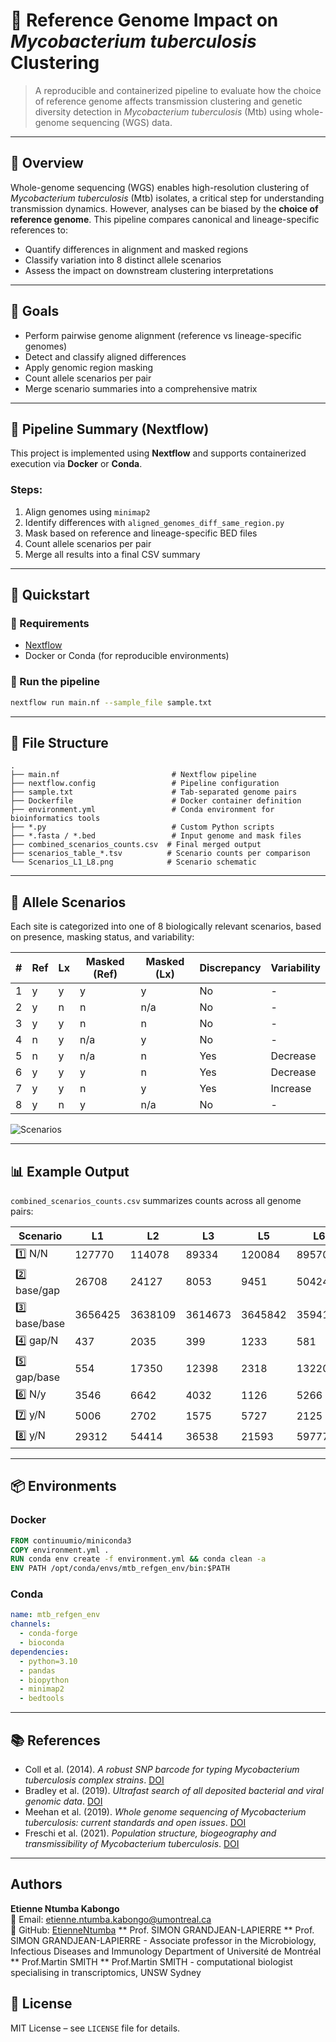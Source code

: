 # 🧬 Reference Genome Impact on *Mycobacterium tuberculosis* Clustering

> A reproducible and containerized pipeline to evaluate how the choice of reference genome affects transmission clustering and genetic diversity detection in *Mycobacterium tuberculosis* (Mtb) using whole-genome sequencing (WGS) data.

---

## 📘 Overview

Whole-genome sequencing (WGS) enables high-resolution clustering of *Mycobacterium tuberculosis* (Mtb) isolates, a critical step for understanding transmission dynamics. However, analyses can be biased by the **choice of reference genome**. This pipeline compares canonical and lineage-specific references to:

- Quantify differences in alignment and masked regions
- Classify variation into 8 distinct allele scenarios
- Assess the impact on downstream clustering interpretations

---

## 🎯 Goals

- Perform pairwise genome alignment (reference vs lineage-specific genomes)
- Detect and classify aligned differences
- Apply genomic region masking
- Count allele scenarios per pair
- Merge scenario summaries into a comprehensive matrix

---

## 🔁 Pipeline Summary (Nextflow)

This project is implemented using **Nextflow** and supports containerized execution via **Docker** or **Conda**.

### Steps:
1. Align genomes using `minimap2`
2. Identify differences with `aligned_genomes_diff_same_region.py`
3. Mask based on reference and lineage-specific BED files
4. Count allele scenarios per pair
5. Merge all results into a final CSV summary

---

## 🚀 Quickstart

### 🔹 Requirements
- [Nextflow](https://www.nextflow.io/)
- Docker or Conda (for reproducible environments)

### 🔹 Run the pipeline
```bash
nextflow run main.nf --sample_file sample.txt
```

---

## 🧩 File Structure

```
.
├── main.nf                         # Nextflow pipeline
├── nextflow.config                 # Pipeline configuration
├── sample.txt                      # Tab-separated genome pairs
├── Dockerfile                      # Docker container definition
├── environment.yml                 # Conda environment for bioinformatics tools
├── *.py                            # Custom Python scripts
├── *.fasta / *.bed                 # Input genome and mask files
├── combined_scenarios_counts.csv  # Final merged output
├── scenarios_table_*.tsv          # Scenario counts per comparison
└── Scenarios_L1_L8.png            # Scenario schematic
```

---

## 🔬 Allele Scenarios

Each site is categorized into one of 8 biologically relevant scenarios, based on presence, masking status, and variability:

| # | Ref | Lx | Masked (Ref) | Masked (Lx) | Discrepancy | Variability |
|---|-----|----|---------------|--------------|--------------|-------------|
| 1 | y   | y  | y             | y            | No           | -           |
| 2 | y   | n  | n             | n/a          | No           | -           |
| 3 | y   | y  | n             | n            | No           | -           |
| 4 | n   | y  | n/a           | y            | No           | -           |
| 5 | n   | y  | n/a           | n            | Yes          | Decrease    |
| 6 | y   | y  | y             | n            | Yes          | Decrease    |
| 7 | y   | y  | n             | y            | Yes          | Increase    |
| 8 | y   | n  | y             | n/a          | No           | -           |

![Scenarios](Scenarios_L1_L8.png)

---

## 📊 Example Output

`combined_scenarios_counts.csv` summarizes counts across all genome pairs:

| Scenario      | L1      | L2      | L3      | L5      | L6      |
|---------------|---------|---------|---------|---------|---------|
| 1️⃣ N/N        | 127770  | 114078  | 89334   | 120084  | 89570   |
| 2️⃣ base/gap   | 26708   | 24127   | 8053    | 9451    | 50424   |
| 3️⃣ base/base  | 3656425 | 3638109 | 3614673 | 3645842 | 3594196 |
| 4️⃣ gap/N      | 437     | 2035    | 399     | 1233    | 581     |
| 5️⃣ gap/base   | 554     | 17350   | 12398   | 2318    | 13220   |
| 6️⃣ N/y        | 3546    | 6642    | 4032    | 1126    | 5266    |
| 7️⃣ y/N        | 5006    | 2702    | 1575    | 5727    | 2125    |
| 8️⃣ y/N        | 29312   | 54414   | 36538   | 21593   | 59777   |

---

## 📦 Environments

### Docker
```Dockerfile
FROM continuumio/miniconda3
COPY environment.yml .
RUN conda env create -f environment.yml && conda clean -a
ENV PATH /opt/conda/envs/mtb_refgen_env/bin:$PATH
```

### Conda
```yaml
name: mtb_refgen_env
channels:
  - conda-forge
  - bioconda
dependencies:
  - python=3.10
  - pandas
  - biopython
  - minimap2
  - bedtools
```

---

## 📚 References

- Coll et al. (2014). *A robust SNP barcode for typing Mycobacterium tuberculosis complex strains*. [DOI](https://doi.org/10.1038/ncomms5812)
- Bradley et al. (2019). *Ultrafast search of all deposited bacterial and viral genomic data*. [DOI](https://doi.org/10.1038/s41592-019-0501-3)
- Meehan et al. (2019). *Whole genome sequencing of Mycobacterium tuberculosis: current standards and open issues*. [DOI](https://doi.org/10.1016/j.clinmicnews.2019.03.004)
- Freschi et al. (2021). *Population structure, biogeography and transmissibility of Mycobacterium tuberculosis*. [DOI](https://doi.org/10.1038/s41586-020-2895-3)

---
## Authors

**Etienne Ntumba Kabongo**  
📧 Email: [etienne.ntumba.kabongo@umontreal.ca](mailto:etienne.ntumba.kabongo@umontreal.ca)  
🔗 GitHub: [EtienneNtumba](https://github.com/EtienneNtumba)
** Prof. SIMON GRANDJEAN-LAPIERRE **
Prof. SIMON GRANDJEAN-LAPIERRE - Associate professor in the Microbiology, Infectious Diseases and Immunology Department of Université de Montréal
** Prof.Martin SMITH **
Prof.Martin SMITH - computational biologist specialising in transcriptomics, UNSW Sydney



## 📜 License

MIT License – see `LICENSE` file for details.
